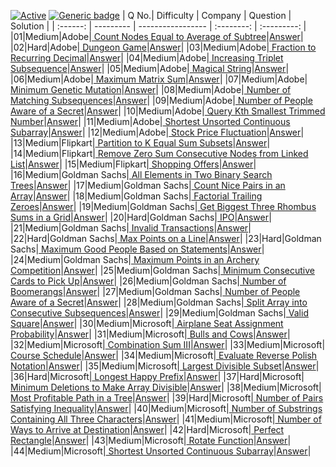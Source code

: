 [![Active](http://img.shields.io/badge/Status-Active-green.svg)](https://github.com/kunal5042/6Companies30Days)
[![Generic badge](https://img.shields.io/badge/lang-python-yellow.svg)](https://www.python.org/)
| Q No.| Difficulty | Company | Question | Solution | 
| :------: | --------- | ----------------- | :--------: | :---------: |
|01|Medium|Adobe|[ Count Nodes Equal to Average of Subtree](https://leetcode.com/problems/count-nodes-equal-to-average-of-subtree)|[Answer](https://github.com/kunal5042/6Companies30Days/blob/main/[Adobe]%20Count%20Nodes%20Equal%20to%20Average%20of%20Subtree.py)|
|02|Hard|Adobe|[ Dungeon Game](https://leetcode.com/problems/dungeon-game)|[Answer](https://github.com/kunal5042/6Companies30Days/blob/main/[Adobe]%20Dungeon%20Game.py)|
|03|Medium|Adobe|[ Fraction to Recurring Decimal](https://leetcode.com/problems/fraction-to-recurring-decimal)|[Answer](https://github.com/kunal5042/6Companies30Days/blob/main/[Adobe]%20Fraction%20to%20Recurring%20Decimal.py)|
|04|Medium|Adobe|[ Increasing Triplet Subsequence](https://leetcode.com/problems/increasing-triplet-subsequence)|[Answer](https://github.com/kunal5042/6Companies30Days/blob/main/[Adobe]%20Increasing%20Triplet%20Subsequence.py)|
|05|Medium|Adobe|[ Magical String](https://leetcode.com/problems/magical-string)|[Answer](https://github.com/kunal5042/6Companies30Days/blob/main/[Adobe]%20Magical%20String.py)|
|06|Medium|Adobe|[ Maximum Matrix Sum](https://leetcode.com/problems/maximum-matrix-su)|[Answer](https://github.com/kunal5042/6Companies30Days/blob/main/[Adobe]%20Maximum%20Matrix%20Sum.py)|
|07|Medium|Adobe|[ Minimum Genetic Mutation](https://leetcode.com/problems/minimum-genetic-mutation)|[Answer](https://github.com/kunal5042/6Companies30Days/blob/main/[Adobe]%20Minimum%20Genetic%20Mutation.py)|
|08|Medium|Adobe|[ Number of Matching Subsequences](https://leetcode.com/problems/number-of-matching-subsequences)|[Answer](https://github.com/kunal5042/6Companies30Days/blob/main/[Adobe]%20Number%20of%20Matching%20Subsequences.py)|
|09|Medium|Adobe|[ Number of People Aware of a Secret](https://leetcode.com/problems/number-of-people-aware-of-a-secret)|[Answer](https://github.com/kunal5042/6Companies30Days/blob/main/[Adobe]%20Number%20of%20People%20Aware%20of%20a%20Secret.py)|
|10|Medium|Adobe|[ Query Kth Smallest Trimmed Number](https://leetcode.com/problems/query-kth-smallest-trimmed-number)|[Answer](https://github.com/kunal5042/6Companies30Days/blob/main/[Adobe]%20Query%20Kth%20Smallest%20Trimmed%20Number.py)|
|11|Medium|Adobe|[ Shortest Unsorted Continuous Subarray](https://leetcode.com/problems/shortest-unsorted-continuous-subarray)|[Answer](https://github.com/kunal5042/6Companies30Days/blob/main/[Adobe]%20Shortest%20Unsorted%20Continuous%20Subarray.py)|
|12|Medium|Adobe|[ Stock Price Fluctuation](https://leetcode.com/problems/stock-price-fluctuation)|[Answer](https://github.com/kunal5042/6Companies30Days/blob/main/[Adobe]%20Stock%20Price%20Fluctuation.py)|
|13|Medium|Flipkart|[ Partition to K Equal Sum Subsets](https://leetcode.com/problems/partition-to-k-equal-sum-subsets)|[Answer](https://github.com/kunal5042/6Companies30Days/blob/main/[Flipkart]%20Partition%20to%20K%20Equal%20Sum%20Subsets.py)|
|14|Medium|Flipkart|[ Remove Zero Sum Consecutive Nodes from Linked List](https://leetcode.com/problems/remove-zero-sum-consecutive-nodes-from-linked-list)|[Answer](https://github.com/kunal5042/6Companies30Days/blob/main/[Flipkart]%20Remove%20Zero%20Sum%20Consecutive%20Nodes%20from%20Linked%20List.py)|
|15|Medium|Flipkart|[ Shopping Offers](https://leetcode.com/problems/shopping-offers)|[Answer](https://github.com/kunal5042/6Companies30Days/blob/main/[Flipkart]%20Shopping%20Offers.py)|
|16|Medium|Goldman Sachs|[ All Elements in Two Binary Search Trees](https://leetcode.com/problems/all-elements-in-two-binary-search-trees)|[Answer](https://github.com/kunal5042/6Companies30Days/blob/main/[Goldman%20Sachs]%20All%20Elements%20in%20Two%20Binary%20Search%20Trees.py)|
|17|Medium|Goldman Sachs|[ Count Nice Pairs in an Array](https://leetcode.com/problems/count-nice-pairs-in-an-array)|[Answer](https://github.com/kunal5042/6Companies30Days/blob/main/[Goldman%20Sachs]%20Count%20Nice%20Pairs%20in%20an%20Array.py)|
|18|Medium|Goldman Sachs|[ Factorial Trailing Zeroes](https://leetcode.com/problems/factorial-trailing-zeroes)|[Answer](https://github.com/kunal5042/6Companies30Days/blob/main/[Goldman%20Sachs]%20Factorial%20Trailing%20Zeroes.py)|
|19|Medium|Goldman Sachs|[ Get Biggest Three Rhombus Sums in a Grid](https://leetcode.com/problems/get-biggest-three-rhombus-sums-in-a-grid)|[Answer](https://github.com/kunal5042/6Companies30Days/blob/main/[Goldman%20Sachs]%20Get%20Biggest%20Three%20Rhombus%20Sums%20in%20a%20Grid.py)|
|20|Hard|Goldman Sachs|[ IPO](https://leetcode.com/problems/ipo)|[Answer](https://github.com/kunal5042/6Companies30Days/blob/main/[Goldman%20Sachs]%20IPO.py)|
|21|Medium|Goldman Sachs|[ Invalid Transactions](https://leetcode.com/problems/invalid-transactions)|[Answer](https://github.com/kunal5042/6Companies30Days/blob/main/[Goldman%20Sachs]%20Invalid%20Transactions.py)|
|22|Hard|Goldman Sachs|[ Max Points on a Line](https://leetcode.com/problems/max-points-on-a-line)|[Answer](https://github.com/kunal5042/6Companies30Days/blob/main/[Goldman%20Sachs]%20Max%20Points%20on%20a%20Line.py)|
|23|Hard|Goldman Sachs|[ Maximum Good People Based on Statements](https://leetcode.com/problems/maximum-good-people-based-on-statements)|[Answer](https://github.com/kunal5042/6Companies30Days/blob/main/[Goldman%20Sachs]%20Maximum%20Good%20People%20Based%20on%20Statements.py)|
|24|Medium|Goldman Sachs|[ Maximum Points in an Archery Competition](https://leetcode.com/problems/maximum-points-in-an-archery-competition)|[Answer](https://github.com/kunal5042/6Companies30Days/blob/main/[Goldman%20Sachs]%20Maximum%20Points%20in%20an%20Archery%20Competition.py)|
|25|Medium|Goldman Sachs|[ Minimum Consecutive Cards to Pick Up](https://leetcode.com/problems/minimum-consecutive-cards-to-pick-up)|[Answer](https://github.com/kunal5042/6Companies30Days/blob/main/[Goldman%20Sachs]%20Minimum%20Consecutive%20Cards%20to%20Pick%20Up.py)|
|26|Medium|Goldman Sachs|[ Number of Boomerangs](https://leetcode.com/problems/number-of-boomerangs)|[Answer](https://github.com/kunal5042/6Companies30Days/blob/main/[Goldman%20Sachs]%20Number%20of%20Boomerangs.py)|
|27|Medium|Goldman Sachs|[ Number of People Aware of a Secret](https://leetcode.com/problems/number-of-people-aware-of-a-secret)|[Answer](https://github.com/kunal5042/6Companies30Days/blob/main/[Goldman%20Sachs]%20Number%20of%20People%20Aware%20of%20a%20Secret.py)|
|28|Medium|Goldman Sachs|[ Split Array into Consecutive Subsequences](https://leetcode.com/problems/split-array-into-consecutive-subsequences)|[Answer](https://github.com/kunal5042/6Companies30Days/blob/main/[Goldman%20Sachs]%20Split%20Array%20into%20Consecutive%20Subsequences.py)|
|29|Medium|Goldman Sachs|[ Valid Square](https://leetcode.com/problems/valid-square)|[Answer](https://github.com/kunal5042/6Companies30Days/blob/main/[Goldman%20Sachs]%20Valid%20Square.py)|
|30|Medium|Microsoft|[ Airplane Seat Assignment Probability](https://leetcode.com/problems/airplane-seat-assignment-probability)|[Answer](https://github.com/kunal5042/6Companies30Days/blob/main/[Microsoft]%20Airplane%20Seat%20Assignment%20Probability.py)|
|31|Medium|Microsoft|[ Bulls and Cows](https://leetcode.com/problems/bulls-and-cows)|[Answer](https://github.com/kunal5042/6Companies30Days/blob/main/[Microsoft]%20Bulls%20and%20Cows.py)|
|32|Medium|Microsoft|[ Combination Sum III](https://leetcode.com/problems/combination-sum-iii)|[Answer](https://github.com/kunal5042/6Companies30Days/blob/main/[Microsoft]%20Combination%20Sum%20III.py)|
|33|Medium|Microsoft|[ Course Schedule](https://leetcode.com/problems/course-schedule)|[Answer](https://github.com/kunal5042/6Companies30Days/blob/main/[Microsoft]%20Course%20Schedule.py)|
|34|Medium|Microsoft|[ Evaluate Reverse Polish Notation](https://leetcode.com/problems/evaluate-reverse-polish-notation)|[Answer](https://github.com/kunal5042/6Companies30Days/blob/main/[Microsoft]%20Evaluate%20Reverse%20Polish%20Notation.py)|
|35|Medium|Microsoft|[ Largest Divisible Subset](https://leetcode.com/problems/largest-divisible-subset)|[Answer](https://github.com/kunal5042/6Companies30Days/blob/main/[Microsoft]%20Largest%20Divisible%20Subset.py)|
|36|Hard|Microsoft|[ Longest Happy Prefix](https://leetcode.com/problems/longest-happy-prefix)|[Answer](https://github.com/kunal5042/6Companies30Days/blob/main/[Microsoft]%20Longest%20Happy%20Prefix.py)|
|37|Hard|Microsoft|[ Minimum Deletions to Make Array Divisible](https://leetcode.com/problems/minimum-deletions-to-make-array-divisible)|[Answer](https://github.com/kunal5042/6Companies30Days/blob/main/[Microsoft]%20Minimum%20Deletions%20to%20Make%20Array%20Divisible.py)|
|38|Medium|Microsoft|[ Most Profitable Path in a Tree](https://leetcode.com/problems/most-profitable-path-in-a-tree)|[Answer](https://github.com/kunal5042/6Companies30Days/blob/main/[Microsoft]%20Most%20Profitable%20Path%20in%20a%20Tree.py)|
|39|Hard|Microsoft|[ Number of Pairs Satisfying Inequality](https://leetcode.com/problems/number-of-pairs-satisfying-inequality)|[Answer](https://github.com/kunal5042/6Companies30Days/blob/main/[Microsoft]%20Number%20of%20Pairs%20Satisfying%20Inequality.py)|
|40|Medium|Microsoft|[ Number of Substrings Containing All Three Characters](https://leetcode.com/problems/number-of-substrings-containing-all-three-characters)|[Answer](https://github.com/kunal5042/6Companies30Days/blob/main/[Microsoft]%20Number%20of%20Substrings%20Containing%20All%20Three%20Characters.py)|
|41|Medium|Microsoft|[ Number of Ways to Arrive at Destination](https://leetcode.com/problems/number-of-ways-to-arrive-at-destination)|[Answer](https://github.com/kunal5042/6Companies30Days/blob/main/[Microsoft]%20Number%20of%20Ways%20to%20Arrive%20at%20Destination.py)|
|42|Hard|Microsoft|[ Perfect Rectangle](https://leetcode.com/problems/perfect-rectangle)|[Answer](https://github.com/kunal5042/6Companies30Days/blob/main/[Microsoft]%20Perfect%20Rectangle.py)|
|43|Medium|Microsoft|[ Rotate Function](https://leetcode.com/problems/rotate-function)|[Answer](https://github.com/kunal5042/6Companies30Days/blob/main/[Microsoft]%20Rotate%20Function.py)|
|44|Medium|Microsoft|[ Shortest Unsorted Continuous Subarray](https://leetcode.com/problems/shortest-unsorted-continuous-subarray)|[Answer](https://github.com/kunal5042/6Companies30Days/blob/main/[Microsoft]%20Shortest%20Unsorted%20Continuous%20Subarray.py)|
